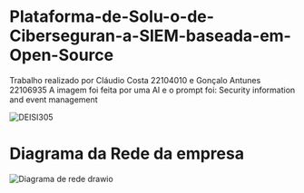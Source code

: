 # Plataforma-de-Solu-o-de-Ciberseguran-a-SIEM-baseada-em-Open-Source
Trabalho realizado por Cláudio Costa 22104010 e Gonçalo Antunes 22106935
A imagem foi feita por uma AI e o prompt foi: Security information and event management

![DEISI305](https://github.com/Culurio/Plataforma-de-Solu-o-de-Ciberseguran-a-SIEM-baseada-em-Open-Source/assets/55658962/6ad81875-aee3-48e6-a9de-594deb76edb1)


# Diagrama da Rede da empresa
![Diagrama de rede drawio](https://github.com/Culurio/Plataforma-de-Solu-o-de-Ciberseguran-a-SIEM-baseada-em-Open-Source/assets/55658962/bc65fc7f-e5a2-4699-9b68-f1ec6e938193)

